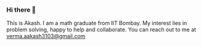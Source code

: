 ### Hi there 👋

<!--
**talktoaakash/talktoaakash** is a ✨ _special_ ✨ repository because its `README.md` (this file) appears on your GitHub profile.



Here are some ideas to get you started:

- 🔭 I’m currently working on ...
- 🌱 I’m currently learning ...
- 👯 I’m looking to collaborate on ...
- 🤔 I’m looking for help with ...
- 💬 Ask me about ...
- 📫 How to reach me: ...
- 😄 Pronouns: ...
- ⚡ Fun fact: ...
-->

This is Akash. I am a math graduate from IIT Bombay. My interest lies in problem solving, happy to help and collaborate.
You can reach out to me at verma.aakash3103@gmail.com
